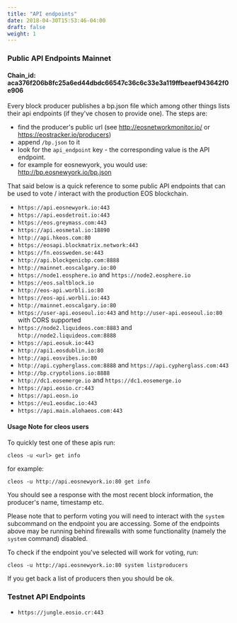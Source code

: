 ```yaml
---
title: "API endpoints"
date: 2018-04-30T15:53:46-04:00
draft: false
weight: 1
---
```


### Public API Endpoints Mainnet 
#### Chain_id: aca376f206b8fc25a6ed44dbdc66547c36c6c33e3a119ffbeaef943642f0e906

Every block producer publishes a bp.json file which among other things lists their api endpoints (if they've chosen to provide one). The steps are: 

- find the producer's public url (see http://eosnetworkmonitor.io/ or https://eostracker.io/producers)
- append `/bp.json` to it
- look for the `api_endpoint` key - the corresponding value is the API endpoint. 
- for example for eosnewyork, you would use: http://bp.eosnewyork.io/bp.json 

That said below is a quick reference to some public API endpoints that can be used to vote / interact with the production EOS blockchain. 

* `https://api.eosnewyork.io:443`
* `https://api.eosdetroit.io:443`
* `https://eos.greymass.com:443`
* `https://api.eosmetal.io:18890`
* `http://api.hkeos.com:80`
* `https://eosapi.blockmatrix.network:443`
* `https://fn.eossweden.se:443`
* `http://api.blockgenicbp.com:8888`
* `http://mainnet.eoscalgary.io:80`
* `https://node1.eosphere.io` and `https://node2.eosphere.io`
* `https://eos.saltblock.io`
* `http://eos-api.worbli.io:80`
* `https://eos-api.worbli.io:443`
* `http://mainnet.eoscalgary.io:80`
* `https://user-api.eoseoul.io:443` and `http://user-api.eoseoul.io:80` with CORS supported
* `https://node2.liquideos.com:8883` and `http://node2.liquideos.com:8888`
* `https://api.eosuk.io:443`
* `http://api1.eosdublin.io:80`
* `http://api.eosvibes.io:80`
* `http://api.cypherglass.com:8888` and `https://api.cypherglass.com:443`
* `http://bp.cryptolions.io:8888`
* `http://dc1.eosemerge.io` and `https://dc1.eosemerge.io`
* `https://api.eosio.cr:443`
* `https://api.eosn.io`
* `https://eu1.eosdac.io:443`
* `https://api.main.alohaeos.com:443`

#### Usage Note for cleos users

To quickly test one of these apis run: 

`cleos -u <url> get info`

for example: 

`cleos -u http://api.eosnewyork.io:80 get info`

You should see a response with the most recent block information, the producer's name, timestamp etc. 

Please note that to perform voting you will need to interact with the `system` subcommand on the endpoint you are accessing. Some of the endpoints above may be running behind firewalls with some functionality (namely the `system` command) disabled. 

To check if the endpoint you've selected will work for voting, run: 

`cleos -u http://api.eosnewyork.io:80 system listproducers`

If you get back a list of producers then you should be ok. 
### Testnet API Endpoints

* `https://jungle.eosio.cr:443`
